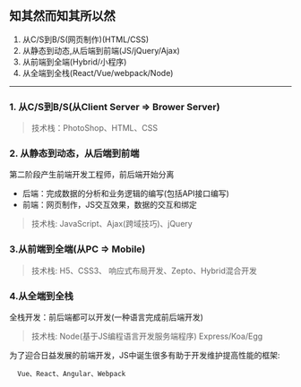 ## 知其然而知其所以然
1. 从C/S到B/S(网页制作)(HTML/CSS)
2. 从静态到动态,从后端到前端(JS/jQuery/Ajax)
3. 从前端到全端(Hybrid/小程序)
4. 从全端到全栈(React/Vue/webpack/Node)
---
### 1. 从C/S到B/S(从Client Server => Brower Server)
> 技术栈：PhotoShop、HTML、CSS

### 2. 从静态到动态，从后端到前端 
第二阶段产生前端开发工程师，前后端开始分离
 * 后端：完成数据的分析和业务逻辑的编写(包括API接口编写)
 * 前端：网页制作，JS交互效果，数据的交互和绑定
> 技术栈: JavaScript、Ajax(跨域技巧)、jQuery

### 3.从前端到全端(从PC => Mobile)
> 技术栈: H5、CSS3、 响应式布局开发、Zepto、Hybrid混合开发

### 4.从全端到全栈
全栈开发：前后端都可以开发(一种语言完成前后端开发)
> 技术栈: Node(基于JS编程语言开发服务端程序) Express/Koa/Egg

为了迎合日益发展的前端开发，JS中诞生很多有助于开发维护提高性能的框架:
```
  Vue、React、Angular、Webpack
```